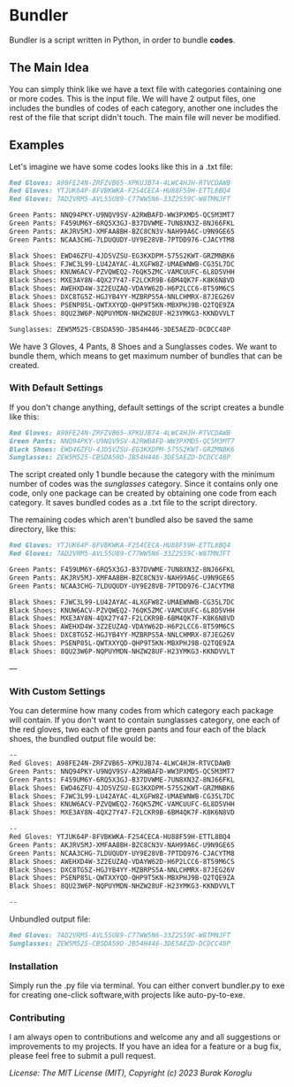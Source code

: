 # Bundler
Bundler is a script written in Python, in order to bundle **codes**.

## The Main Idea
You can simply think like we have a text file with categories containing one or more codes. This is the input file.
We will have 2 output files, one includes the bundles of codes of each category, another one includes the rest of the file that script didn't touch. The main file will never be modified.

## Examples
Let's imagine we have some codes looks like this in a .txt file:
```markdown
Red Gloves: A98FE24N-ZRFZVB65-XPKUJB74-4LWC4HJH-RTVCDAWB
Red Gloves: YTJUK64P-8FVBKWKA-F2S4CECA-HU88F59H-ETTL8BQ4
Red Gloves: 7AD2VRM5-AVL55U89-C77WW5N6-33Z2S59C-W8TMNJFT

Green Pants: NNQ94PKY-U9NQV9SV-A2RWBAFD-WW3PXMD5-QC5M3MT7
Green Pants: F459UM6Y-6RQ5X3GJ-B37DVWME-7UN8XN3Z-8NJ66FKL
Green Pants: AKJRV5MJ-XMFAA8BH-BZC8CN3V-NAH99A6C-U9N9GE65
Green Pants: NCAA3CHG-7LDUQUDY-UY9E28VB-7PTDD976-CJACYTM8

Black Shoes: EWD46ZFU-4JD5VZSU-EG3KXDPM-575S2KWT-GRZMNBK6
Black Shoes: FJWC3L99-LU42AYAC-4LXGFW8Z-UMAEWNWB-CG35L7DC
Black Shoes: KNUW6ACV-PZVQWEQ2-76QK5ZMC-VAMCUUFC-6L8D5VHH
Black Shoes: MXE3AY8N-4QX27Y47-F2LCKR9B-6BM4QK7F-K8K6N8VD
Black Shoes: AWEHXD4W-3Z2EUZAQ-VDAYW62D-H6P2LCC6-8T59M6CS
Black Shoes: DXC8TG5Z-HGJYB4YY-MZBRPS5A-NNLCHMRX-87JEG26V
Black Shoes: PSENP85L-QWTXXYQD-QHP9T5KN-MBXPHJ9B-Q2TQE9ZA
Black Shoes: 8QU23W6P-NQPUYMDN-NHZW28UF-H23YMKG3-KKNDVVLT

Sunglasses: ZEW5M525-CBSDA59D-JB54H446-3DE5AEZD-DCDCC48P
```
We have 3 Gloves, 4 Pants, 8 Shoes and a Sunglasses codes. We want to bundle them, which means to get maximum number of bundles that can be created.
### With Default Settings
If you don't change anything, default settings of the script creates a bundle like this:
```markdown
Red Gloves: A98FE24N-ZRFZVB65-XPKUJB74-4LWC4HJH-RTVCDAWB
Green Pants: NNQ94PKY-U9NQV9SV-A2RWBAFD-WW3PXMD5-QC5M3MT7
Black Shoes: EWD46ZFU-4JD5VZSU-EG3KXDPM-575S2KWT-GRZMNBK6
Sunglasses: ZEW5M525-CBSDA59D-JB54H446-3DE5AEZD-DCDCC48P
```
The script created only 1 bundle because the category with the minimum number of codes was the _sunglasses_ category. Since it contains only one code, only one package can be created by obtaining one code from each category. It saves bundled codes as a .txt file to the script directory. 

The remaining codes which aren't bundled also be saved the same directory, like this:
```markdown
Red Gloves: YTJUK64P-8FVBKWKA-F2S4CECA-HU88F59H-ETTL8BQ4
Red Gloves: 7AD2VRM5-AVL55U89-C77WW5N6-33Z2S59C-W8TMNJFT

Green Pants: F459UM6Y-6RQ5X3GJ-B37DVWME-7UN8XN3Z-8NJ66FKL
Green Pants: AKJRV5MJ-XMFAA8BH-BZC8CN3V-NAH99A6C-U9N9GE65
Green Pants: NCAA3CHG-7LDUQUDY-UY9E28VB-7PTDD976-CJACYTM8

Black Shoes: FJWC3L99-LU42AYAC-4LXGFW8Z-UMAEWNWB-CG35L7DC
Black Shoes: KNUW6ACV-PZVQWEQ2-76QK5ZMC-VAMCUUFC-6L8D5VHH
Black Shoes: MXE3AY8N-4QX27Y47-F2LCKR9B-6BM4QK7F-K8K6N8VD
Black Shoes: AWEHXD4W-3Z2EUZAQ-VDAYW62D-H6P2LCC6-8T59M6CS
Black Shoes: DXC8TG5Z-HGJYB4YY-MZBRPS5A-NNLCHMRX-87JEG26V
Black Shoes: PSENP85L-QWTXXYQD-QHP9T5KN-MBXPHJ9B-Q2TQE9ZA
Black Shoes: 8QU23W6P-NQPUYMDN-NHZW28UF-H23YMKG3-KKNDVVLT
```
—
### With Custom Settings
You can determine how many codes from which category each package will contain.
If you don't want to contain sunglasses category, one each of the red gloves, two each of the green pants and four each of the black shoes, the bundled output file would be:
```markdown
--
Red Gloves: A98FE24N-ZRFZVB65-XPKUJB74-4LWC4HJH-RTVCDAWB
Green Pants: NNQ94PKY-U9NQV9SV-A2RWBAFD-WW3PXMD5-QC5M3MT7
Green Pants: F459UM6Y-6RQ5X3GJ-B37DVWME-7UN8XN3Z-8NJ66FKL
Black Shoes: EWD46ZFU-4JD5VZSU-EG3KXDPM-575S2KWT-GRZMNBK6
Black Shoes: FJWC3L99-LU42AYAC-4LXGFW8Z-UMAEWNWB-CG35L7DC
Black Shoes: KNUW6ACV-PZVQWEQ2-76QK5ZMC-VAMCUUFC-6L8D5VHH
Black Shoes: MXE3AY8N-4QX27Y47-F2LCKR9B-6BM4QK7F-K8K6N8VD

--
Red Gloves: YTJUK64P-8FVBKWKA-F2S4CECA-HU88F59H-ETTL8BQ4
Green Pants: AKJRV5MJ-XMFAA8BH-BZC8CN3V-NAH99A6C-U9N9GE65
Green Pants: NCAA3CHG-7LDUQUDY-UY9E28VB-7PTDD976-CJACYTM8
Black Shoes: AWEHXD4W-3Z2EUZAQ-VDAYW62D-H6P2LCC6-8T59M6CS
Black Shoes: DXC8TG5Z-HGJYB4YY-MZBRPS5A-NNLCHMRX-87JEG26V
Black Shoes: PSENP85L-QWTXXYQD-QHP9T5KN-MBXPHJ9B-Q2TQE9ZA
Black Shoes: 8QU23W6P-NQPUYMDN-NHZW28UF-H23YMKG3-KKNDVVLT

--
```
Unbundled output file:
```markdown
Red Gloves: 7AD2VRM5-AVL55U89-C77WW5N6-33Z2S59C-W8TMNJFT
Sunglasses: ZEW5M525-CBSDA59D-JB54H446-3DE5AEZD-DCDCC48P
```
### Installation
Simply run the .py file via terminal. You can either convert bundler.py to exe for creating one-click software,with projects like auto-py-to-exe.

### Contributing
I am always open to contributions and welcome any and all suggestions or improvements to my projects. If you have an idea for a feature or a bug fix, please feel free to submit a pull request.


_License: The MIT License (MIT), Copyright (c) 2023 Burak Koroglu_